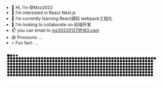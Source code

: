 - 👋 Hi, I’m @Mzz2022
- 👀 I’m interested in React Next.js 
- 🌱 I’m currently learning React源码 webpack工程化
- 💞️ I’m looking to collaborate on 前端开发
- 📫 you can email to mz20220127@163.com
- 😄 Pronouns: ...
- ⚡ Fun fact: ...

<!---
Mzz2022/Mzz2022 is a ✨ special ✨ repository because its `README.md` (this file) appears on your GitHub profile.
You can click the Preview link to take a look at your changes.
--->

<img src="./assets/github-contribution-grid-snake-dark.svg">
